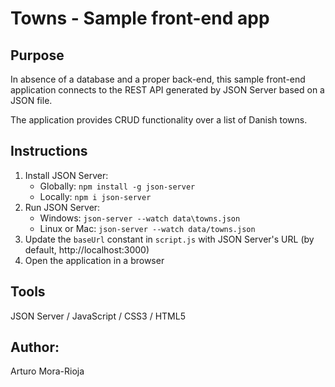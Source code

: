 # Towns - Sample front-end app

## Purpose
In absence of a database and a proper back-end, this sample front-end application connects to the REST API generated by JSON Server based on a JSON file.

The application provides CRUD functionality over a list of Danish towns.

## Instructions
1. Install JSON Server:
    - Globally: `npm install -g json-server`
    - Locally: `npm i json-server`
2. Run JSON Server: 
    - Windows: `json-server --watch data\towns.json`
    - Linux or Mac: `json-server --watch data/towns.json`
3. Update the `baseUrl` constant in `script.js` with JSON Server's URL (by default, http://localhost:3000)
4. Open the application in a browser


## Tools
JSON Server / JavaScript / CSS3 / HTML5

## Author:
Arturo Mora-Rioja